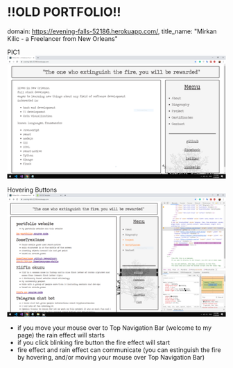 # !!OLD PORTFOLIO!!

domain: https://evening-falls-52186.herokuapp.com/,
title_name: "Mirkan Kilic - a Freelancer from New Orleans"

PIC1
![alt text](https://github.com/mirkan1/raqportfolio/blob/master/src/img/projects/raqportfolio.png?raw=true)

Hovering Buttons
![alt text](https://github.com/mirkan1/raqportfolio/blob/master/src/img/projects/raqportfolio2.PNG?raw=true)

- if you move your mouse over to Top Navigation Bar (welcome to my page) the rain effect will starts
- if you click blinking fire button the fire effect will start
- fire effect and rain effect can communicate (you can estinguish the fire by hovering, and/or moving your mouse over Top Navigation Bar)
